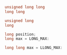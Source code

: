 ```cpp
unsigned long long
long long

unsigned long
long
```


```cpp
long position;
long max = LONG_MAX:
```

```cpp
long long max = LLONG_MAX:
```
